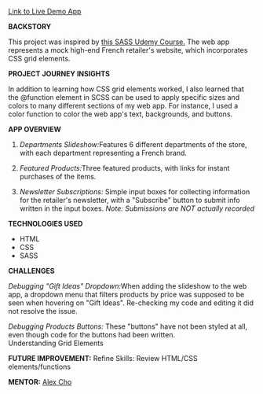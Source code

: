 <a href="https://chotimmysf.github.io/clothingstore/">Link to Live Demo App</a>

<b>BACKSTORY</b>

This project was inspired by <a href="https://www.udemy.com/course/sass-the-complete-sass-course-css-preprocessor/learn/lecture/13474292#overview">this SASS Udemy Course.</a>
The web app represents a mock high-end French retailer's website, which incorporates CSS grid elements.

<b>PROJECT JOURNEY INSIGHTS</b>

In addition to learning how CSS grid elements worked, I also learned that the @function element in SCSS can be used to apply specific sizes and colors to many different sections of my web app. For instance, I used a color function to color the web app's text, backgrounds, and buttons.

<b>APP OVERVIEW</b>

1. <i>Departments Slideshow:</i>Features 6 different departments of the store, with each department representing a French brand.

2. <i>Featured Products:</i>Three featured products, with links for instant purchases of the items.

3. <i>Newsletter Subscriptions:</i> Simple input boxes for collecting information for the retailer's newsletter, with a "Subscribe" button to submit info written in the input boxes. <i>Note: Submissions are NOT actually recorded</i>

<b>TECHNOLOGIES USED</b>
<ul>
<li> HTML</li>
<li> CSS </li>
<li> SASS </li>
</ul>

<b>CHALLENGES</b>

<i>Debugging "Gift Ideas" Dropdown:</i>When adding the slideshow to the web app, a dropdown menu that filters products by price was supposed to be seen when hovering on "Gift Ideas". Re-checking my code and editing it did not resolve the issue.

<i>Debugging Products Buttons:</i> These "buttons" have not been styled at all, even though code for the buttons had been written.  
Understanding Grid Elements

<b>FUTURE IMPROVEMENT:</b>
Refine Skills: Review HTML/CSS elements/functions

<b>MENTOR:</b> <a href="https://www.linkedin.com/in/alexsjcho/">Alex Cho</a>
